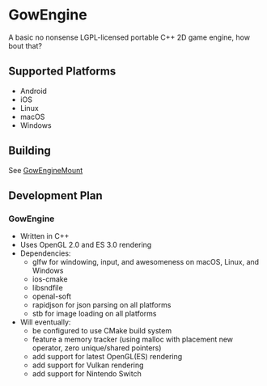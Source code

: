 # GowEngine
A basic no nonsense LGPL-licensed portable C++ 2D game engine, how bout that?

## Supported Platforms
* Android
* iOS
* Linux
* macOS
* Windows

## Building
See [GowEngineMount](https://github.com/sgowen/GowEngineMount_nosfura2)

## Development Plan

### GowEngine
* Written in C++
* Uses OpenGL 2.0 and ES 3.0 rendering
* Dependencies:
    * glfw for windowing, input, and awesomeness on macOS, Linux, and Windows
    * ios-cmake
    * libsndfile
    * openal-soft
    * rapidjson for json parsing on all platforms
    * stb for image loading on all platforms
* Will eventually:
    * be configured to use CMake build system
    * feature a memory tracker (using malloc with placement new operator, zero unique/shared pointers)
    * add support for latest OpenGL(ES) rendering
    * add support for Vulkan rendering
    * add support for Nintendo Switch
